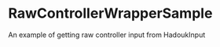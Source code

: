 RawControllerWrapperSample
==========================

An example of getting raw controller input from HadoukInput
